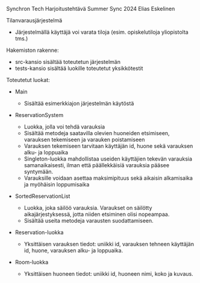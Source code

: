 Synchron Tech Harjoitustehtävä
Summer Sync 2024
Elias Eskelinen

Tilanvarausjärjestelmä
- Järjestelmällä käyttäjä voi varata tiloja (esim. opiskelutiloja yliopistolta tms.)

Hakemiston rakenne: 
- src-kansio sisältää toteutetun järjestelmän
- tests-kansio sisältää luokille toteutetut yksikkötestit

Toteutetut luokat: 
- Main
    - Sisältää esimerkkiajon järjestelmän käytöstä

- ReservationSystem
    - Luokka, jolla voi tehdä varauksia
    - Sisältää metodeja saatavilla olevien huoneiden etsimiseen, varauksen tekemiseen ja varauken poistamiseen
    - Varauksen tekemiseen tarvitaan käyttäjän id, huone sekä varauksen alku- ja loppuaika
    - Singleton-luokka mahdollistaa useiden käyttäjien tekevän varauksia samanaikaisesti, ilman että päällekkäisiä varauksia pääsee syntymään. 
    - Varauksille voidaan asettaa maksimipituus sekä aikaisin alkamisaika ja myöhäisin loppumisaika

- SortedReservationList
    - Luokka, joka säilöö varauksia. Varaukset on säilötty aikajärjestyksessä, jotta niiden etsiminen olisi nopeampaa. 
    - Sisältää useita metodeja varausten suodattamiseen.

- Reservation-luokka
    - Yksittäisen varauksen tiedot: uniikki id, varauksen tehneen käyttäjän id, huone, varauksen alku- ja loppuaika.

- Room-luokka
    - Yksittäisen huoneen tiedot: uniikki id, huoneen nimi, koko ja kuvaus.



